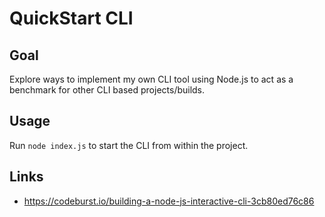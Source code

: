 # QuickStart CLI

## Goal

Explore ways to implement my own CLI tool using Node.js to act as a benchmark for other CLI based projects/builds.

## Usage

Run `node index.js` to start the CLI from within the project.

## Links

- https://codeburst.io/building-a-node-js-interactive-cli-3cb80ed76c86
